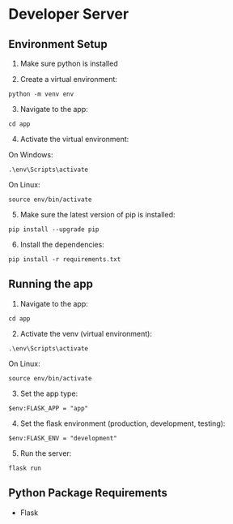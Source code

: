 # Developer Server

## Environment Setup

1. Make sure python is installed

2. Create a virtual environment: 

```
python -m venv env
```

3. Navigate to the app:

```
cd app
```

4. Activate the virtual environment:

On Windows:

```
.\env\Scripts\activate
```
On Linux:
```
source env/bin/activate
```

5. Make sure the latest version of pip is installed:

```
pip install --upgrade pip
```

6. Install the dependencies:

```
pip install -r requirements.txt
```

## Running the app

1. Navigate to the app:

```
cd app
```

2. Activate the venv (virtual environment):

```
.\env\Scripts\activate
```
On Linux:
```
source env/bin/activate
```

3. Set the app type:

```
$env:FLASK_APP = "app"
```

4. Set the flask environment (production, development, testing):

```
$env:FLASK_ENV = "development"
```

5. Run the server:

```
flask run
```


## Python Package Requirements

- Flask